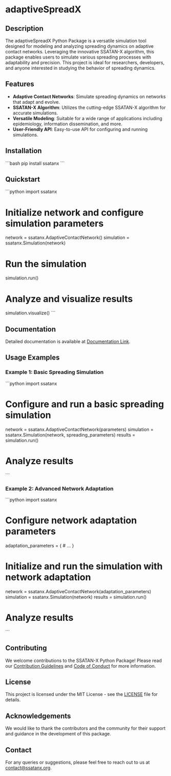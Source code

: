 # adaptiveSpreadX

## Description
The adaptiveSpreadX Python Package is a versatile simulation tool designed for modeling and analyzing spreading dynamics on adaptive contact networks. Leveraging the innovative SSATAN-X algorithm, this package enables users to simulate various spreading processes with adaptability and precision. This project is ideal for researchers, developers, and anyone interested in studying the behavior of spreading dynamics.

## Features

- **Adaptive Contact Networks**: Simulate spreading dynamics on networks that adapt and evolve.
- **SSATAN-X Algorithm**: Utilizes the cutting-edge SSATAN-X algorithm for accurate simulations.
- **Versatile Modeling**: Suitable for a wide range of applications including epidemiology, information dissemination, and more.
- **User-Friendly API**: Easy-to-use API for configuring and running simulations.

## Installation

\```bash
pip install ssatanx
\```

## Quickstart

\```python
import ssatanx

# Initialize network and configure simulation parameters
network = ssatanx.AdaptiveContactNetwork()
simulation = ssatanx.Simulation(network)

# Run the simulation
simulation.run()

# Analyze and visualize results
simulation.visualize()
\```

## Documentation

Detailed documentation is available at [Documentation Link](#).

## Usage Examples

### Example 1: Basic Spreading Simulation

\```python
import ssatanx

# Configure and run a basic spreading simulation
network = ssatanx.AdaptiveContactNetwork(parameters)
simulation = ssatanx.Simulation(network, spreading_parameters)
results = simulation.run()

# Analyze results
\```

### Example 2: Advanced Network Adaptation

\```python
import ssatanx

# Configure network adaptation parameters
adaptation_parameters = {
    # ...
}

# Initialize and run the simulation with network adaptation
network = ssatanx.AdaptiveContactNetwork(adaptation_parameters)
simulation = ssatanx.Simulation(network)
results = simulation.run()

# Analyze results
\```

## Contributing

We welcome contributions to the SSATAN-X Python Package! Please read our [Contribution Guidelines](CONTRIBUTING.md) and [Code of Conduct](CODE_OF_CONDUCT.md) for more information.

## License

This project is licensed under the MIT License - see the [LICENSE](LICENSE) file for details.

## Acknowledgements

We would like to thank the contributors and the community for their support and guidance in the development of this package.

## Contact

For any queries or suggestions, please feel free to reach out to us at [contact@ssatanx.org](mailto:contact@ssatanx.org).

